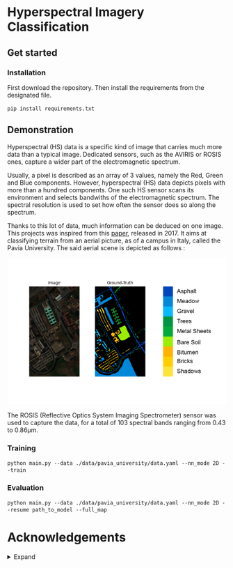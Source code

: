 # Hyperspectral Imagery Classification

## Get started

### Installation

First download the repository.
Then install the requirements from the designated file.

```
pip install requirements.txt
```

## Demonstration

Hyperspectral (HS) data is a specific kind of image that carries much more data than a typical image.
Dedicated sensors, such as the AVIRIS or ROSIS ones, capture a wider part of the electromagnetic spectrum.

Usually, a pixel is described as an array of 3 values, namely the Red, Green and Blue components. However, hyperspectral (HS) data depicts pixels with more than a hundred components.
One such  HS sensor scans its environment and selects bandwiths of the electromagnetic spectrum. The spectral resolution is used to set how often the sensor does so along the spectrum.

Thanks to this lot of data, much information can be deduced on one image.
This projects was inspired from this [paper](https://paperswithcode.com/paper/spectral-spatial-classification-of-2), released in 2017. It aims at classifying terrain from an aerial picture, as of a campus in Italy, called the Pavia University.
The said aerial scene is depicted as follows :

![Pavia_Scene](./images/Pavia_Scene_GT.png)

The ROSIS (Reflective Optics System Imaging Spectrometer) sensor was used to capture the data, for a total of 103 spectral bands ranging from 0.43 to 0.86µm.



### Training

```
python main.py --data ./data/pavia_university/data.yaml --nn_mode 2D --train
```

### Evaluation

```
python main.py --data ./data/pavia_university/data.yaml --nn_mode 2D --resume path_to_model --full_map
```

# Acknowledgements

<details>
<summary>Expand</summary>
* [Papers With Code - Reference Paper](https://paperswithcode.com/paper/spectral-spatial-classification-of-2)
* [Research Gate - Hyperspectral Image Decomposition](https://www.researchgate.net/figure/Hyperspectral-image-concept-Multi-variate-image-with-simultaneous-access-to-spectral_fig4_278786166)
</details>
